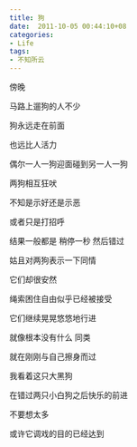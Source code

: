 ```yaml
---
title: 狗 
date:  2011-10-05 00:44:10+08
categories:
- Life
tags:
- 不知所云
---
```


傍晚

马路上遛狗的人不少

狗永远走在前面

也远比人活力

<!-- more -->

偶尔一人一狗迎面碰到另一人一狗

两狗相互狂吠

不知是示好还是示恶

或者只是打招呼

结果一般都是  稍停一秒  然后错过

姑且对两狗表示一下同情

它们却很安然

绳索困住自由似乎已经被接受

它们继续晃晃悠悠地行进

就像根本没有什么  同类

就在刚刚与自己擦身而过


我看着这只大黑狗

在错过两只小白狗之后快乐的前进

不要想太多

或许它调戏的目的已经达到